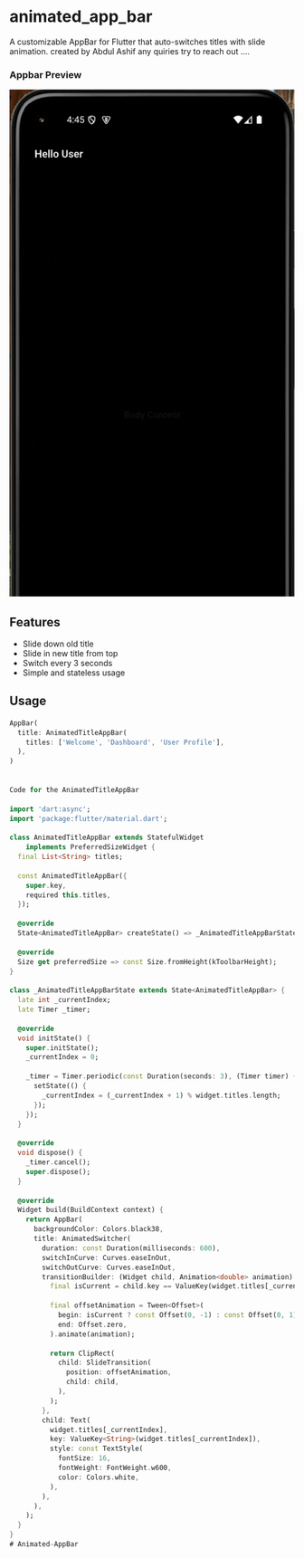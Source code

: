 # animated_app_bar


A customizable AppBar for Flutter that auto-switches titles with slide animation.
created by Abdul Ashif
any quiries try to reach out ....

### Appbar Preview

![AppBar Preview](https://raw.githubusercontent.com/abdulashifaachu/Animated-AppBar/main/assets/demo%20appabar%20view.gif)


## Features

- Slide down old title
- Slide in new title from top
- Switch every 3 seconds
- Simple and stateless usage

## Usage

```dart
AppBar(
  title: AnimatedTitleAppBar(
    titles: ['Welcome', 'Dashboard', 'User Profile'],
  ),
)


Code for the AnimatedTitleAppBar

import 'dart:async';
import 'package:flutter/material.dart';

class AnimatedTitleAppBar extends StatefulWidget
    implements PreferredSizeWidget {
  final List<String> titles;

  const AnimatedTitleAppBar({
    super.key,
    required this.titles,
  });

  @override
  State<AnimatedTitleAppBar> createState() => _AnimatedTitleAppBarState();

  @override
  Size get preferredSize => const Size.fromHeight(kToolbarHeight);
}

class _AnimatedTitleAppBarState extends State<AnimatedTitleAppBar> {
  late int _currentIndex;
  late Timer _timer;

  @override
  void initState() {
    super.initState();
    _currentIndex = 0;

    _timer = Timer.periodic(const Duration(seconds: 3), (Timer timer) {
      setState(() {
        _currentIndex = (_currentIndex + 1) % widget.titles.length;
      });
    });
  }

  @override
  void dispose() {
    _timer.cancel();
    super.dispose();
  }

  @override
  Widget build(BuildContext context) {
    return AppBar(
      backgroundColor: Colors.black38,
      title: AnimatedSwitcher(
        duration: const Duration(milliseconds: 600),
        switchInCurve: Curves.easeInOut,
        switchOutCurve: Curves.easeInOut,
        transitionBuilder: (Widget child, Animation<double> animation) {
          final isCurrent = child.key == ValueKey(widget.titles[_currentIndex]);

          final offsetAnimation = Tween<Offset>(
            begin: isCurrent ? const Offset(0, -1) : const Offset(0, 1),
            end: Offset.zero,
          ).animate(animation);

          return ClipRect(
            child: SlideTransition(
              position: offsetAnimation,
              child: child,
            ),
          );
        },
        child: Text(
          widget.titles[_currentIndex],
          key: ValueKey<String>(widget.titles[_currentIndex]),
          style: const TextStyle(
            fontSize: 16,
            fontWeight: FontWeight.w600,
            color: Colors.white,
          ),
        ),
      ),
    );
  }
}
# Animated-AppBar
